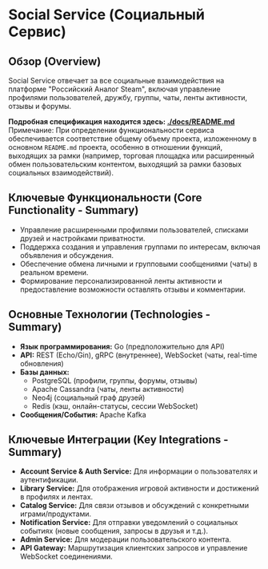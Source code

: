 # Social Service (Социальный Сервис)

## Обзор (Overview)

Social Service отвечает за все социальные взаимодействия на платформе "Российский Аналог Steam", включая управление профилями пользователей, дружбу, группы, чаты, ленты активности, отзывы и форумы.

**Подробная спецификация находится здесь: [./docs/README.md](./docs/README.md)**
Примечание: При определении функциональности сервиса обеспечивается соответствие общему объему проекта, изложенному в основном `README.md` проекта, особенно в отношении функций, выходящих за рамки (например, торговая площадка или расширенный обмен пользовательским контентом, выходящий за рамки базовых социальных взаимодействий).

## Ключевые Функциональности (Core Functionality - Summary)

*   Управление расширенными профилями пользователей, списками друзей и настройками приватности.
*   Поддержка создания и управления группами по интересам, включая объявления и обсуждения.
*   Обеспечение обмена личными и групповыми сообщениями (чаты) в реальном времени.
*   Формирование персонализированной ленты активности и предоставление возможности оставлять отзывы и комментарии.

## Основные Технологии (Technologies - Summary)

*   **Язык программирования:** Go (предположительно для API)
*   **API:** REST (Echo/Gin), gRPC (внутреннее), WebSocket (чаты, real-time обновления)
*   **Базы данных:**
    *   PostgreSQL (профили, группы, форумы, отзывы)
    *   Apache Cassandra (чаты, ленты активности)
    *   Neo4j (социальный граф друзей)
    *   Redis (кэш, онлайн-статусы, сессии WebSocket)
*   **Сообщения/События:** Apache Kafka

## Ключевые Интеграции (Key Integrations - Summary)

*   **Account Service & Auth Service:** Для информации о пользователях и аутентификации.
*   **Library Service:** Для отображения игровой активности и достижений в профилях и лентах.
*   **Catalog Service:** Для связи отзывов и обсуждений с конкретными играми/продуктами.
*   **Notification Service:** Для отправки уведомлений о социальных событиях (новые сообщения, запросы в друзья и т.д.).
*   **Admin Service:** Для модерации пользовательского контента.
*   **API Gateway:** Маршрутизация клиентских запросов и управление WebSocket соединениями.
